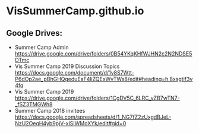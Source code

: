 # VisSummerCamp.github.io

## Google Drives:

* Summer Camp Admin 
https://drive.google.com/drive/folders/0B54YKqKHfWJHN2c2N2NDSE5DTmc
* Vis Summer Camp 2019 Discussion Topics
https://docs.google.com/document/d/1v8S7Wtt-P6dOp2ae_pBhGHQgeduEaF4liZQExWvTWs8/edit#heading=h.8xsgtif3v4fq
* Vis Summer Camp 2019 https://drive.google.com/drive/folders/1CgDV5C_6LRC_vZB7wTN7-_fSZ3TMGWh8
* Summer Camp 2018 invitees https://docs.google.com/spreadsheets/d/1_NG7fZ2zUxgdBJeL-NzU2OeqH4yb9pjV-xISIWMoXYk/edit#gid=0
